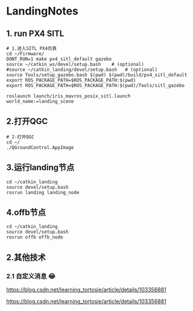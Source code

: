 # LandingNotes

## 1. run PX4 SITL

```shell
# 1.进入SITL PX4仿真
cd ~/Firmware/
DONT_RUN=1 make px4_sitl_default gazebo
source ~/catkin_ws/devel/setup.bash    # (optional)
#source ~/catkin_landing/devel/setup.bash   # (optional)
source Tools/setup_gazebo.bash $(pwd) $(pwd)/build/px4_sitl_default
export ROS_PACKAGE_PATH=$ROS_PACKAGE_PATH:$(pwd)
export ROS_PACKAGE_PATH=$ROS_PACKAGE_PATH:$(pwd)/Tools/sitl_gazebo

roslaunch launch/iris_mavros_posix_sitl.launch world_name:=landing_scene
```

## 2.打开QGC

```shell
# 2-打开QGC
cd ~/
./QGroundControl.AppImage
```

## 3.运行landing节点

```shell
cd ~/catkin_landing
source devel/setup.bash
rosrun landing landing_node
```

## 4.offb节点

```shell
cd ~/catkin_landing
source devel/setup.bash
rosrun offb offb_node
```





## 2.其他技术

### 2.1 自定义消息​ :joy:

https://blog.csdn.net/learning_tortosie/article/details/103356881

https://blog.csdn.net/learning_tortosie/article/details/103356881